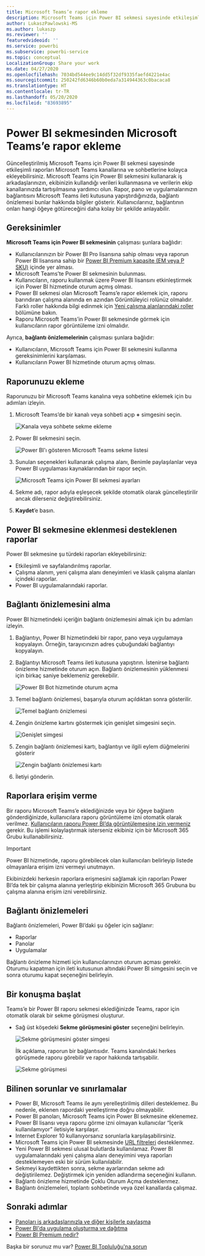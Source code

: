 ```yaml
---
title: Microsoft Teams’e rapor ekleme
description: Microsoft Teams için Power BI sekmesi sayesinde etkileşimli raporları kanallara ve sohbetlere kolayca ekleyebilirsiniz.
author: LukaszPawlowski-MS
ms.author: lukaszp
ms.reviewer: ''
featuredvideoid: ''
ms.service: powerbi
ms.subservice: powerbi-service
ms.topic: conceptual
LocalizationGroup: Share your work
ms.date: 04/27/2020
ms.openlocfilehash: 7034bd544ee9c14dd5f32df9335faefd4221e4ac
ms.sourcegitcommit: 250242fd6346b60b0eda7a314944363c0bacaca8
ms.translationtype: HT
ms.contentlocale: tr-TR
ms.lasthandoff: 05/20/2020
ms.locfileid: "83693895"
---
```

# <a name="embed-reports-in-microsoft-teams-with-the-power-bi-tab"></a>Power BI sekmesinden Microsoft Teams’e rapor ekleme

Güncelleştirilmiş Microsoft Teams için Power BI sekmesi sayesinde etkileşimli raporları Microsoft Teams kanallarına ve sohbetlerine kolayca ekleyebilirsiniz. Microsoft Teams için Power BI sekmesini kullanarak iş arkadaşlarınızın, ekibinizin kullandığı verileri kullanmasına ve verilerin ekip kanallarınızda tartışılmasına yardımcı olun.  Rapor, pano ve uygulamalarınızın bağlantısını Microsoft Teams ileti kutusuna yapıştırdığınızda, bağlantı önizlemesi bunlar hakkında bilgiler gösterir. Kullanıcılarınız, bağlantının onları hangi öğeye götüreceğini daha kolay bir şekilde anlayabilir.

## <a name="requirements"></a>Gereksinimler

**Microsoft Teams için Power BI sekmesinin** çalışması şunlara bağlıdır:

- Kullanıcılarınızın bir Power BI Pro lisansına sahip olması veya raporun Power BI lisansına sahip bir [Power BI Premium kapasite (EM veya P SKU)](../admin/service-premium-what-is.md) içinde yer alması.
- Microsoft Teams’te Power BI sekmesinin bulunması.
- Kullanıcıların, raporu kullanmak üzere Power BI lisansını etkinleştirmek için Power BI hizmetinde oturum açmış olması.
- Power BI sekmesi olan Microsoft Teams’e rapor eklemek için, raporu barındıran çalışma alanında en azından Görüntüleyici rolünüz olmalıdır. Farklı roller hakkında bilgi edinmek için [Yeni çalışma alanlarındaki roller](service-new-workspaces.md#roles-in-the-new-workspaces) bölümüne bakın.
- Raporu Microsoft Teams’in Power BI sekmesinde görmek için kullanıcıların rapor görüntüleme izni olmalıdır.

Ayrıca, **bağlantı önizlemelerinin** çalışması şunlara bağlıdır:
- Kullanıcıların, Microsoft Teams için Power BI sekmesini kullanma gereksinimlerini karşılaması.
- Kullanıcıların Power BI hizmetinde oturum açmış olması. 


## <a name="embed-your-report"></a>Raporunuzu ekleme

Raporunuzu bir Microsoft Teams kanalına veya sohbetine eklemek için bu adımları izleyin.

1. Microsoft Teams’de bir kanalı veya sohbeti açıp **+** simgesini seçin.

    ![Kanala veya sohbete sekme ekleme](media/service-embed-report-microsoft-teams/service-embed-report-microsoft-teams-add.png)

2. Power BI sekmesini seçin.

    ![Power BI'ı gösteren Microsoft Teams sekme listesi](media/service-embed-report-microsoft-teams/service-embed-report-microsoft-teams-tab.png)

3. Sunulan seçenekleri kullanarak çalışma alanı, Benimle paylaşılanlar veya Power BI uygulaması kaynaklarından bir rapor seçin.

    ![Microsoft Teams için Power BI sekmesi ayarları](media/service-embed-report-microsoft-teams/service-embed-report-microsoft-teams-tab-settings.png)

4. Sekme adı, rapor adıyla eşleşecek şekilde otomatik olarak güncelleştirilir ancak dilerseniz değiştirebilirsiniz. 

5. **Kaydet**’e basın.

## <a name="supported-reports-for-embedding-the-power-bi-tab"></a>Power BI sekmesine eklenmesi desteklenen raporlar
Power BI sekmesine şu türdeki raporları ekleyebilirsiniz:

- Etkileşimli ve sayfalandırılmış raporlar.
- Çalışma alanım, yeni çalışma alanı deneyimleri ve klasik çalışma alanları içindeki raporlar.
- Power BI uygulamalarındaki raporlar.

## <a name="get-a-link-preview"></a>Bağlantı önizlemesini alma

Power BI hizmetindeki içeriğin bağlantı önizlemesini almak için bu adımları izleyin.

1. Bağlantıyı, Power BI hizmetindeki bir rapor, pano veya uygulamaya kopyalayın. Örneğin, tarayıcınızın adres çubuğundaki bağlantıyı kopyalayın.

2. Bağlantıyı Microsoft Teams ileti kutusuna yapıştırın. İstenirse bağlantı önizleme hizmetinde oturum açın. Bağlantı önizlemesinin yüklenmesi için birkaç saniye beklemeniz gerekebilir.

    ![Power BI Bot hizmetinde oturum açma](media/service-embed-report-microsoft-teams/service-teams-link-preview-sign-in-needed.png)

3. Temel bağlantı önizlemesi, başarıyla oturum açıldıktan sonra gösterilir.

    ![Temel bağlantı önizlemesi](media/service-embed-report-microsoft-teams/service-teams-link-preview-basic.png)

4. Zengin önizleme kartını göstermek için genişlet simgesini seçin.

    ![Genişlet simgesi](media/service-embed-report-microsoft-teams/service-teams-link-preview-expand-icon.png)

5. Zengin bağlantı önizlemesi kartı, bağlantıyı ve ilgili eylem düğmelerini gösterir

    ![Zengin bağlantı önizlemesi kartı](media/service-embed-report-microsoft-teams/service-teams-link-preview-nice-card.png)

6. İletiyi gönderin.



## <a name="grant-access-to-reports"></a>Raporlara erişim verme

Bir raporu Microsoft Teams’e eklediğinizde veya bir öğeye bağlantı gönderdiğinizde, kullanıcılara raporu görüntüleme izni otomatik olarak verilmez. [Kullanıcıların raporu Power BI’da görüntülemesine izin vermeniz](service-share-dashboards.md) gerekir. Bu işlemi kolaylaştırmak isterseniz ekibiniz için bir Microsoft 365 Grubu kullanabilirsiniz.

> [!IMPORTANT]
> Power BI hizmetinde, raporu görebilecek olan kullanıcıları belirleyip listede olmayanlara erişim izni vermeyi unutmayın.

Ekibinizdeki herkesin raporlara erişmesini sağlamak için raporları Power BI’da tek bir çalışma alanına yerleştirip ekibinizin Microsoft 365 Grubuna bu çalışma alanına erişim izni verebilirsiniz.

## <a name="link-previews"></a>Bağlantı önizlemeleri 

Bağlantı önizlemeleri, Power BI’daki şu öğeler için sağlanır:
- Raporlar
- Panolar
- Uygulamalar

Bağlantı önizleme hizmeti için kullanıcılarınızın oturum açması gerekir. Oturumu kapatman için ileti kutusunun altındaki Power BI simgesini seçin ve sonra oturumu kapat seçeneğini belirleyin.

## <a name="start-a-conversation"></a>Bir konuşma başlat

Teams’e bir Power BI raporu sekmesi eklediğinizde Teams, rapor için otomatik olarak bir sekme görüşmesi oluşturur. 

- Sağ üst köşedeki **Sekme görüşmesini göster** seçeneğini belirleyin.

    ![Sekme görüşmesini göster simgesi](media/service-embed-report-microsoft-teams/power-bi-teams-conversation-icon.png)

    İlk açıklama, raporun bir bağlantısıdır. Teams kanalındaki herkes görüşmede raporu görebilir ve rapor hakkında tartışabilir.

    ![Sekme görüşmesi](media/service-embed-report-microsoft-teams/power-bi-teams-conversation-tab.png)

## <a name="known-issues-and-limitations"></a>Bilinen sorunlar ve sınırlamalar

- Power BI, Microsoft Teams ile aynı yerelleştirilmiş dilleri desteklemez. Bu nedenle, eklenen rapordaki yerelleştirme doğru olmayabilir.
- Power BI panoları, Microsoft Teams için Power BI sekmesine eklenemez.
- Power BI lisansı veya raporu görme izni olmayan kullanıcılar “İçerik kullanılamıyor” iletisiyle karşılaşır.
- Internet Explorer 10 kullanıyorsanız sorunlarla karşılaşabilirsiniz. <!--You can look at the [browsers support for Power BI](../consumer/end-user-browsers.md) and for [Microsoft 365](https://products.office.com/office-system-requirements#Browsers-section). -->
- Microsoft Teams için Power BI sekmesinde [URL filtreleri](service-url-filters.md) desteklenmez.
- Yeni Power BI sekmesi ulusal bulutlarda kullanılamaz. Power BI uygulamalarındaki yeni çalışma alanı deneyimini veya raporları desteklemeyen eski bir sürüm kullanılabilir. 
- Sekmeyi kaydettikten sonra, sekme ayarlarından sekme adı değiştirilemez. Değiştirmek için yeniden adlandırma seçeneğini kullanın.
- Bağlantı önizleme hizmetinde Çoklu Oturum Açma desteklenmez.
- Bağlantı önizlemeleri, toplantı sohbetinde veya özel kanallarda çalışmaz.

## <a name="next-steps"></a>Sonraki adımlar
- [Panoları iş arkadaşlarınızla ve diğer kişilerle paylaşma](service-share-dashboards.md)  
- [Power BI'da uygulama oluşturma ve dağıtma](service-create-distribute-apps.md)  
- [Power BI Premium nedir?](../admin/service-premium-what-is.md)

Başka bir sorunuz mu var? [Power BI Topluluğu'na sorun](https://community.powerbi.com/)
